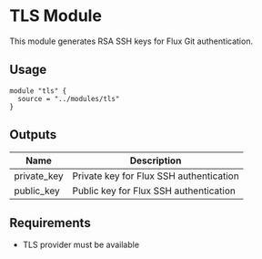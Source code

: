 # TLS Module

This module generates RSA SSH keys for Flux Git authentication.

## Usage

```hcl
module "tls" {
  source = "../modules/tls"
}
```

## Outputs

| Name | Description |
|------|-------------|
| private_key | Private key for Flux SSH authentication |
| public_key | Public key for Flux SSH authentication |

## Requirements

- TLS provider must be available 